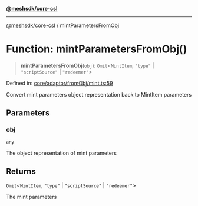 [**@meshsdk/core-csl**](../README.md)

***

[@meshsdk/core-csl](../globals.md) / mintParametersFromObj

# Function: mintParametersFromObj()

> **mintParametersFromObj**(`obj`): `Omit`\<`MintItem`, `"type"` \| `"scriptSource"` \| `"redeemer"`\>

Defined in: [core/adaptor/fromObj/mint.ts:59](https://github.com/MeshJS/mesh/blob/1abde1553cbd7cf2cf4e40197fc0de9e4a7d0f49/packages/mesh-core-csl/src/core/adaptor/fromObj/mint.ts#L59)

Convert mint parameters object representation back to MintItem parameters

## Parameters

### obj

`any`

The object representation of mint parameters

## Returns

`Omit`\<`MintItem`, `"type"` \| `"scriptSource"` \| `"redeemer"`\>

The mint parameters
